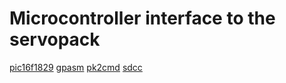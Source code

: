 # Microcontroller interface to the servopack

[pic16f1829](https://www.microchip.com/wwwproducts/en/PIC16F1829)
[gpasm](https://gputils.sourceforge.io/)
[pk2cmd](https://github.com/psmay/pk2cmd)
[sdcc](http://sdcc.sourceforge.net/)
